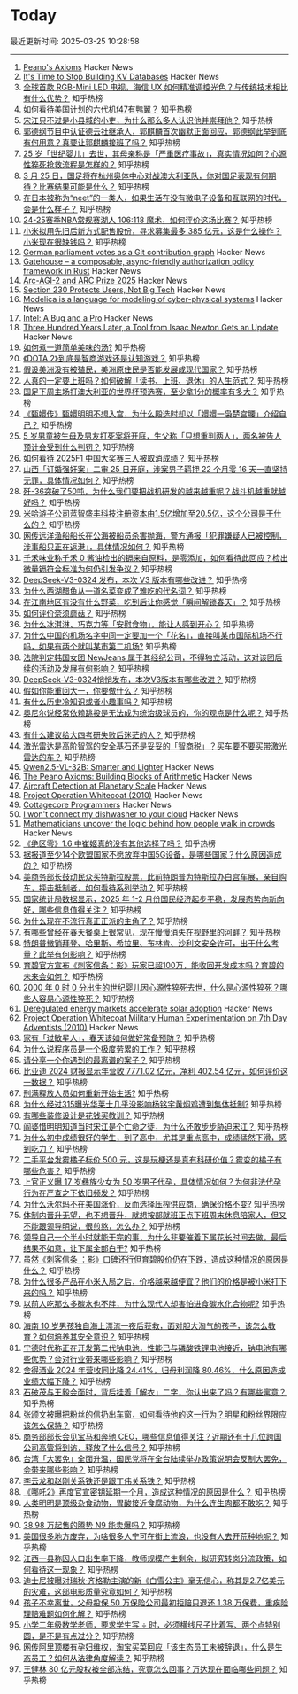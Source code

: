 # Today

最近更新时间: 2025-03-25 10:28:58

--- 
1. [Peano's Axioms](https://principlesofcryptography.com/number-theory-primer-an-axiomatic-study-of-natural-numbers-peano-axioms/) Hacker News
2. [It's Time to Stop Building KV Databases](https://buttondown.com/jaffray/archive/its-time-to-stop-building-kv-databases/) Hacker News
3. [全球首款 RGB-Mini LED 电视，海信 UX 如何精准调控光色？与传统技术相比有什么优势？](https://www.zhihu.com/question/15654920482) 知乎热榜
4. [如何看待美国计划的六代机f47有鸭翼？](https://www.zhihu.com/question/1886754997569566561) 知乎热榜
5. [宋江只不过是小县城的小吏，为什么那么多人认识他并崇拜他？](https://www.zhihu.com/question/19621371) 知乎热榜
6. [郭德纲节目中认证德云社继承人，郭麒麟首次幽默正面回应，郭德纲此举到底有何用意？真要让郭麒麟接班了吗？](https://www.zhihu.com/question/15672768316) 知乎热榜
7. [25 岁「世纪婴儿」去世，其母亲称是「严重医疗事故」，真实情况如何？心源性猝死抢救流程是怎样的？](https://www.zhihu.com/question/15681933127) 知乎热榜
8. [3 月 25 日，国足将在杭州奥体中心对战澳大利亚队，你对国足表现有何期待？比赛结果可能是什么？](https://www.zhihu.com/question/15664650275) 知乎热榜
9. [在日本被称为“neet”的一类人，如果生活在没有微电子设备和互联网的时代，会是什么样子？](https://www.zhihu.com/question/444728620) 知乎热榜
10. [24-25赛季NBA常规赛湖人 106:118 魔术，如何评价这场比赛？](https://www.zhihu.com/question/15692034416) 知乎热榜
11. [小米拟用先旧后新方式配售股份，寻求募集最多 385 亿元，这是什么操作？小米现在很缺钱吗？](https://www.zhihu.com/question/15686034665) 知乎热榜
12. [German parliament votes as a Git contribution graph](https://abstimmung.eu/git/2024) Hacker News
13. [Gatehouse – a composable, async-friendly authorization policy framework in Rust](https://github.com/thepartly/gatehouse) Hacker News
14. [Arc-AGI-2 and ARC Prize 2025](https://arcprize.org/blog/announcing-arc-agi-2-and-arc-prize-2025) Hacker News
15. [Section 230 Protects Users, Not Big Tech](https://www.eff.org/deeplinks/2025/03/230-protects-users-not-big-tech) Hacker News
16. [Modelica is a language for modeling of cyber-physical systems](https://modelica.org/language/) Hacker News
17. [Intel: A Bug and a Pro](https://www.abortretry.fail/p/intel-a-bug-and-a-pro) Hacker News
18. [Three Hundred Years Later, a Tool from Isaac Newton Gets an Update](https://www.quantamagazine.org/three-hundred-years-later-a-tool-from-isaac-newton-gets-an-update-20250324/) Hacker News
19. [如何煮一道简单美味的汤?](https://www.zhihu.com/question/38279918) 知乎热榜
20. [《DOTA 2》到底是智商游戏还是认知游戏？](https://www.zhihu.com/question/14712937233) 知乎热榜
21. [假设美洲没有被殖民，美洲原住民是否能发展成现代国家？](https://www.zhihu.com/question/658436075) 知乎热榜
22. [人真的一定要上班吗？如何破解「读书、上班、退休」的人生范式？](https://www.zhihu.com/question/15667055388) 知乎热榜
23. [国足下周主场打澳大利亚的世界杯预选赛，至少拿1分的概率有多大？](https://www.zhihu.com/question/15578832446) 知乎热榜
24. [《甄嬛传》甄嬛明明不想入宫，为什么殿选时却以「嬛嬛一袅楚宫腰」介绍自己？](https://www.zhihu.com/question/15395655867) 知乎热榜
25. [5 岁男童被生母及男友打死案将开庭，生父称「只想重判两人」，两名被告人预计会受到什么判罚？](https://www.zhihu.com/question/15651284489) 知乎热榜
26. [如何看待 2025F1 中国大奖赛三人被取消成绩？](https://www.zhihu.com/question/15626656836) 知乎热榜
27. [山西「订婚强奸案」二审 25 日开庭，涉案男子羁押 22 个月零 16 天一直坚持无罪，具体情况如何？](https://www.zhihu.com/question/15483705633) 知乎热榜
28. [歼-36突破了50吨，为什么我们要把战机研发的越来越重呢？战斗机越重就越好吗？](https://www.zhihu.com/question/15522268602) 知乎热榜
29. [米哈游子公司蓝智盛丰科技注册资本由1.5亿增加至20.5亿，这个公司是干什么的？](https://www.zhihu.com/question/1887371977599209594) 知乎热榜
30. [网传远洋渔船船长在公海被船员杀害抛海，警方通报「犯罪嫌疑人已被控制，涉事船只正在返港」，具体情况如何？](https://www.zhihu.com/question/15681008667) 知乎热榜
31. [千禾味业称千禾 0 酱油检出的镉来自原料，是零添加，如何看待此回应？检出微量镉符合标准为何仍引发争议？](https://www.zhihu.com/question/15650396575) 知乎热榜
32. [DeepSeek-V3-0324 发布，本次 V3 版本有哪些改进？](https://www.zhihu.com/question/1887626597667952435) 知乎热榜
33. [为什么西湖醋鱼从一道名菜变成了难吃的代名词？](https://www.zhihu.com/question/1885609915739006089) 知乎热榜
34. [在江南地区有没有什么野菜，吃到后让你感觉「瞬间解锁春天」？](https://www.zhihu.com/question/14603201755) 知乎热榜
35. [如何评价奈须蘑菇？](https://www.zhihu.com/question/25750537) 知乎热榜
36. [为什么冰淇淋、巧克力等「安慰食物」，能让人感到开心？](https://www.zhihu.com/question/14987354201) 知乎热榜
37. [为什么中国的机场名字中间一定要加一个「花名」，直接叫某市国际机场不行吗，如果有两个就叫某市第二机场?](https://www.zhihu.com/question/1887557709508898967) 知乎热榜
38. [法院判定韩国女团 NewJeans 属于其经纪公司，不得独立活动，这对该团后续的活动及发展有何影响？](https://www.zhihu.com/question/15485181360) 知乎热榜
39. [DeepSeek-V3-0324悄悄发布，本次V3版本有哪些改进？](https://www.zhihu.com/question/1887626597667952435) 知乎热榜
40. [假如你能重回大一，你要做什么？](https://www.zhihu.com/question/1885670653673334517) 知乎热榜
41. [有什么历史冷知识或者小趣事吗？](https://www.zhihu.com/question/12865973348) 知乎热榜
42. [奥尼尔说经常依赖跳投是无法成为统治级球员的，你的观点是什么呢？](https://www.zhihu.com/question/666513364) 知乎热榜
43. [有什么建议给大四考研失败后迷茫的人？](https://www.zhihu.com/question/14019919011) 知乎热榜
44. [激光雷达是高阶智驾的安全基石还是妥妥的「智商税」？买车要不要买带激光雷达的车？](https://www.zhihu.com/question/15350351811) 知乎热榜
45. [Qwen2.5-VL-32B: Smarter and Lighter](https://qwenlm.github.io/blog/qwen2.5-vl-32b/) Hacker News
46. [The Peano Axioms: Building Blocks of Arithmetic](https://principlesofcryptography.com/number-theory-primer-an-axiomatic-study-of-natural-numbers-peano-axioms/) Hacker News
47. [Aircraft Detection at Planetary Scale](https://www.planet.com/pulse/aircraft-detection-at-planetary-scale/) Hacker News
48. [Project Operation Whitecoat (2010)](https://scholarworks.lib.csusb.edu/cgi/viewcontent.cgi?article=1201&context=history-in-the-making) Hacker News
49. [Cottagecore Programmers](https://tjmorley.com/blogposts/cottagecoreprogrammers.html) Hacker News
50. [I won't connect my dishwasher to your cloud](https://www.jeffgeerling.com/blog/2025/i-wont-connect-my-dishwasher-your-stupid-cloud) Hacker News
51. [Mathematicians uncover the logic behind how people walk in crowds](https://news.mit.edu/2025/mathematicians-uncover-logic-behind-how-crowds-walk-0324) Hacker News
52. [《绝区零》1.6 中崔姬真的没有其他选择了吗？](https://www.zhihu.com/question/14967504162) 知乎热榜
53. [据报道至少14个欧盟国家不愿放弃中国5G设备，是哪些国家？什么原因造成的？](https://www.zhihu.com/question/15429870428) 知乎热榜
54. [美商务部长鼓动民众买特斯拉股票，此前特朗普为特斯拉办白宫车展，亲自购车，抨击抵制者，如何看待系列举动？](https://www.zhihu.com/question/15545953844) 知乎热榜
55. [国家统计局数据显示，2025 年 1-2 月份国民经济起步平稳，发展态势向新向好，哪些信息值得关注？](https://www.zhihu.com/question/15159186760) 知乎热榜
56. [为什么现在不流行真正正派的主角了？](https://www.zhihu.com/question/778616913) 知乎热榜
57. [有哪些曾经在春天餐桌上很常见，现在慢慢消失在视野里的河鲜？](https://www.zhihu.com/question/14603238954) 知乎热榜
58. [特朗普撤销拜登、哈里斯、希拉里、布林肯、沙利文安全许可，出于什么考量？此举有何影响？](https://www.zhihu.com/question/15579316464) 知乎热榜
59. [育碧官方宣布《刺客信条：影》玩家已超100万，能收回开发成本吗？育碧的未来会如何？](https://www.zhihu.com/question/15481802336) 知乎热榜
60. [2000 年 0 时 0 分出生的世纪婴儿因心源性猝死去世，什么是心源性猝死？哪些人容易心源性猝死？](https://www.zhihu.com/question/15658689284) 知乎热榜
61. [Deregulated energy markets accelerate solar adoption](https://seanobannon.substack.com/p/renewable-energy-adoption-and-the) Hacker News
62. [Project Operation Whitecoat Military Human Experimentation on 7th Day Adventists (2010)](https://scholarworks.lib.csusb.edu/cgi/viewcontent.cgi?article=1201&context=history-in-the-making) Hacker News
63. [家有「过敏星人」，春天该如何做好常备预防？](https://www.zhihu.com/question/15614242613) 知乎热榜
64. [为什么说程序员是一个极度劳累的工作？](https://www.zhihu.com/question/461572685) 知乎热榜
65. [请分享一个你遇到的最离谱的案子？](https://www.zhihu.com/question/15426751516) 知乎热榜
66. [比亚迪 2024 财报显示年营收 7771.02 亿元，净利 402.54 亿元，如何评价这一数据？](https://www.zhihu.com/question/15679199781) 知乎热榜
67. [刑满释放人员如何重新开始生活?](https://www.zhihu.com/question/44127680) 知乎热榜
68. [为什么经过315曝光华莱士几乎没影响杨铭宇黄焖鸡遭到集体抵制?](https://www.zhihu.com/question/15446816958) 知乎热榜
69. [有哪些装修设计是花钱买教训？](https://www.zhihu.com/question/389427209) 知乎热榜
70. [阎婆惜明明知道当时宋江是个亡命之徒，为什么还敢步步胁迫宋江？](https://www.zhihu.com/question/15392050596) 知乎热榜
71. [为什么初中成绩很好的学生，到了高中，尤其是重点高中，成绩猛然下滑，感到吃力？](https://www.zhihu.com/question/280491744) 知乎热榜
72. [二手平台发霉橘子标价 500 元，这是玩梗还是真有科研价值？霉变的橘子有哪些危害？](https://www.zhihu.com/question/15539424051) 知乎热榜
73. [上官正义曝 17 岁彝族少女为 50 岁男子代孕，具体情况如何？为何非法代孕行为在严查之下依旧频发？](https://www.zhihu.com/question/15653915559) 知乎热榜
74. [为什么沃尔玛不在美国涨价，反而选择压榨供应商，确保价格不变?](https://www.zhihu.com/question/14809138371) 知乎热榜
75. [体制内晋升无望，也不想晋升，就想按部就班正点下班周末休息陪家人，但又不能跟领导明说，很煎熬，怎么办？](https://www.zhihu.com/question/1885600625737327178) 知乎热榜
76. [领导自己一个半小时就能干完的事，为什么非要催着下属花长时间去做，最后结果不如意，让下属全部白干?](https://www.zhihu.com/question/1886570565789282494) 知乎热榜
77. [虽然《刺客信条 ：影》口碑还行但育碧股价仍在下跌，造成这种情况的原因是什么？](https://www.zhihu.com/question/15396704226) 知乎热榜
78. [为什么很多产品在小米入局之后，价格越来越便宜？他们的价格是被小米打下来的吗？](https://www.zhihu.com/question/15377254074) 知乎热榜
79. [以前人吃那么多碳水也不胖，为什么现代人却害怕进食碳水化合物呢?](https://www.zhihu.com/question/660487528) 知乎热榜
80. [海南 10 岁男孩独自海上漂流一夜后获救，面对胆大淘气的孩子，该怎么教育？如何培养其安全意识？](https://www.zhihu.com/question/15656085669) 知乎热榜
81. [宁德时代称正在开发第二代钠电池，性能已与磷酸铁锂电池接近，钠电池有哪些优势？会对行业带来哪些影响？](https://www.zhihu.com/question/15186612962) 知乎热榜
82. [舍得酒业 2024 年营收同比降 24.41%，归母利润降 80.46%，什么原因造成业绩大幅下降？](https://www.zhihu.com/question/1887453420669072694) 知乎热榜
83. [石破茂与王毅会面时，背后挂着「解衣」二字，你认出来了吗？有哪些寓意？](https://www.zhihu.com/question/15578148896) 知乎热榜
84. [张颂文被曝把粉丝的信扔出车窗，如何看待他的这一行为？明星和粉丝界限应该怎么保持？](https://www.zhihu.com/question/15657738223) 知乎热榜
85. [商务部部长会见宝马和奔驰 CEO，哪些信息值得关注？近期还有十几位跨国公司高管将到访，释放了什么信号？](https://www.zhihu.com/question/15596215038) 知乎热榜
86. [台湾「大罢免」全面升温，国民党将在全台陆续举办政策说明会反制大罢免，会带来哪些影响？](https://www.zhihu.com/question/15628277578) 知乎热榜
87. [李云龙和赵刚关系铁还是跟丁伟关系铁？](https://www.zhihu.com/question/301339731) 知乎热榜
88. [《哪吒2》再度官宣密钥延期一个月，造成这种情况的原因是什么？](https://www.zhihu.com/question/15471519639) 知乎热榜
89. [人类明明是顶级杂食动物，胃酸接近食腐动物，为什么连生肉都不敢吃？](https://www.zhihu.com/question/14159370972) 知乎热榜
90. [38.98 万起售的腾势 N9 能卖爆吗？](https://www.zhihu.com/question/15512527961) 知乎热榜
91. [美国很多地方废弃，为啥很多人宁可在街上流浪，也没有人去开荒种地呢？](https://www.zhihu.com/question/1886724020151485837) 知乎热榜
92. [江西一县称因人口出生率下降，教师规模产生剩余，拟研究转岗分流政策，如何看待这一现象？](https://www.zhihu.com/question/15470790067) 知乎热榜
93. [迪士尼被曝对瑞秋·齐格勒主演的新《白雪公主》毫无信心，称其是2.7亿美元的灾难，这部电影质量究竟如何？](https://www.zhihu.com/question/14863879786) 知乎热榜
94. [孩子不幸离世，父母投保 50 万保险公司最初拒赔只退还 1.38 万保费，重疾险理赔难题如何化解？](https://www.zhihu.com/question/15654002084) 知乎热榜
95. [小学二年级数学老师，要求学生写 ÷ 时，必须横线尺子比着写、两个点特别圆，是不是有点过分？](https://www.zhihu.com/question/452000285) 知乎热榜
96. [网传阿里顶楼有孕妇维权，淘宝买菜回应「该生态员工未被辞退」，什么是生态员工？如何从法律角度解读？](https://www.zhihu.com/question/15678164353) 知乎热榜
97. [王健林 80 亿元股权被全部冻结，究竟怎么回事？万达现在面临哪些问题？](https://www.zhihu.com/question/15657394578) 知乎热榜
